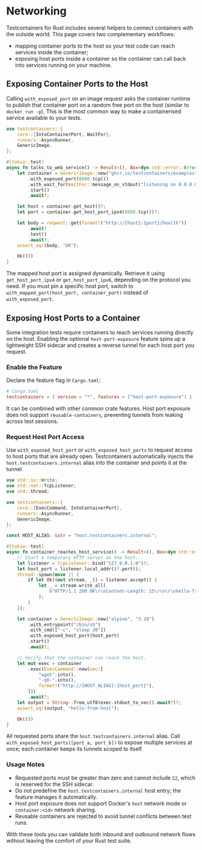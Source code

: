 # Networking

Testcontainers for Rust includes several helpers to connect containers with the outside world. This page covers two complementary workflows:

- mapping container ports to the host so your test code can reach services inside the container;
- exposing host ports inside a container so the container can call back into services running on your machine.

## Exposing Container Ports to the Host

Calling `with_exposed_port` on an image request asks the container runtime to publish that container port on a random free port on the host (similar to `docker run -p`). This is the most common way to make a containerised service available to your tests.

```rust
use testcontainers::{
    core::{IntoContainerPort, WaitFor},
    runners::AsyncRunner,
    GenericImage,
};

#[tokio::test]
async fn talks_to_web_service() -> Result<(), Box<dyn std::error::Error>> {
    let container = GenericImage::new("ghcr.io/testcontainers/examples", "web")
        .with_exposed_port(8080.tcp())
        .with_wait_for(WaitFor::message_on_stdout("listening on 0.0.0.0:8080"))
        .start()
        .await?;

    let host = container.get_host()?;
    let port = container.get_host_port_ipv4(8080.tcp())?;

    let body = reqwest::get(format!("http://{host}:{port}/health"))
        .await?
        .text()
        .await?;
    assert_eq!(body, "OK");

    Ok(())
}
```

The mapped host port is assigned dynamically. Retrieve it using `get_host_port_ipv4` or `get_host_port_ipv6`, depending on the protocol you need. If you must pin a specific host port, switch to `with_mapped_port(host_port, container_port)` instead of `with_exposed_port`.

## Exposing Host Ports to a Container

Some integration tests require containers to reach services running directly on the host. Enabling the optional `host-port-exposure` feature spins up a lightweight SSH sidecar and creates a reverse tunnel for each host port you request.

### Enable the Feature

Declare the feature flag in `Cargo.toml`:

```toml
# Cargo.toml
testcontainers = { version = "*", features = ["host-port-exposure"] }
```

It can be combined with other common crate features. Host port exposure does not support `reusable-containers`, preventing tunnels from leaking across test sessions.

### Request Host Port Access

Use `with_exposed_host_port` or `with_exposed_host_ports` to request access to host ports that are already open. Testcontainers automatically injects the `host.testcontainers.internal` alias into the container and points it at the tunnel.

```rust
use std::io::Write;
use std::net::TcpListener;
use std::thread;

use testcontainers::{
    core::{ExecCommand, IntoContainerPort},
    runners::AsyncRunner,
    GenericImage,
};

const HOST_ALIAS: &str = "host.testcontainers.internal";

#[tokio::test]
async fn container_reaches_host_service() -> Result<(), Box<dyn std::error::Error>> {
    // Start a temporary HTTP server on the host.
    let listener = TcpListener::bind("127.0.0.1:0")?;
    let host_port = listener.local_addr()?.port();
    thread::spawn(move || {
        if let Ok((mut stream, _)) = listener.accept() {
            let _ = stream.write_all(
                b"HTTP/1.1 200 OK\r\nContent-Length: 15\r\n\r\nhello-from-host",
            );
        }
    });

    let container = GenericImage::new("alpine", "3.19")
        .with_entrypoint("/bin/sh")
        .with_cmd(["-c", "sleep 30"])
        .with_exposed_host_port(host_port)
        .start()
        .await?;

    // Verify that the container can reach the host.
    let mut exec = container
        .exec(ExecCommand::new(vec![
            "wget".into(),
            "-qO-".into(),
            format!("http://{HOST_ALIAS}:{host_port}"),
        ]))
        .await?;
    let output = String::from_utf8(exec.stdout_to_vec().await?)?;
    assert_eq!(output, "hello-from-host");

    Ok(())
}
```

All requested ports share the `host.testcontainers.internal` alias. Call `with_exposed_host_ports([port_a, port_b])` to expose multiple services at once; each container keeps its tunnels scoped to itself.

### Usage Notes

- Requested ports must be greater than zero and cannot include `22`, which is reserved for the SSH sidecar.
- Do not predefine the `host.testcontainers.internal` host entry; the feature manages it automatically.
- Host port exposure does not support Docker's `host` network mode or `container:<id>` network sharing.
- Reusable containers are rejected to avoid tunnel conflicts between test runs.

With these tools you can validate both inbound and outbound network flows without leaving the comfort of your Rust test suite.
